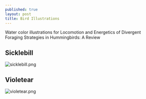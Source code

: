 ```yaml
---
published: true
layout: post
title: Bird Illustrations
---
```

Water color illustrations for Locomotion and Energetics of Divergent Foraging Strategies in Hummingbirds: A Review

## Sicklebill 
![sicklebill.png]({{site.baseurl}}/_posts/sicklebill.png)

## Violetear 
![violetear.png]({{site.baseurl}}/_posts/violetear.png)
